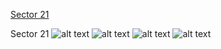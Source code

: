 [Sector 21](#sector21)

<a name = "sector21"></a>
Sector 21
![alt text](/images/HAT-P-22_Sector_21/HAT-P-22_Sector_21_a_TimeSeries.png)
![alt text](/images/HAT-P-22_Sector_21/HAT-P-22_Sector_21_b_FoldedLightCurve.png)
![alt text](/images/HAT-P-22_Sector_21/HAT-P-22_Sector_21_b_IndividualTransitsWithFit.png)
![alt text](/images/HAT-P-22_Sector_21/HAT-P-22_Sector_21_c_TimingResiduals.png)

